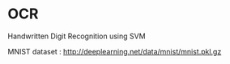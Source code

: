OCR
===

Handwritten Digit Recognition using SVM

MNIST dataset : http://deeplearning.net/data/mnist/mnist.pkl.gz
